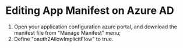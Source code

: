 # Editing App Manifest on Azure AD

1. Open your application configuration azure portal, and download the manifest file from "Manage Manifest" menu;
2. Define "oauth2AllowImplicitFlow" to true.
